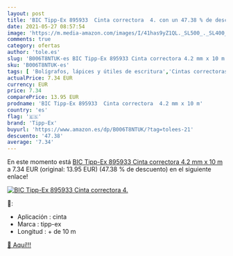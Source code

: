 ```yaml
---
layout: post
title: 'BIC Tipp-Ex 895933  Cinta correctora  4. con un 47.38 % de descuento'
date: 2021-05-27 08:57:54
image: 'https://m.media-amazon.com/images/I/41has9yZ1QL._SL500_._SL400_.jpg'
comments: true
category: ofertas
author: 'tole.es'
slug: 'B006T8NTUK-es BIC Tipp-Ex 895933 Cinta correctora 4.2 mm x 10 m'
sku: 'B006T8NTUK-es'
tags: [ 'Bolígrafos, lápices y útiles de escritura','Cintas correctoras de tinta','Correctores y gomas de borrar','Oficina y papelería','tipp-ex', ]
actualPrice: 7.34 EUR
currency: EUR
price: 7.34
comparePrice: 13.95 EUR
prodname: 'BIC Tipp-Ex 895933  Cinta correctora  4.2 mm x 10 m'
country: 'es'
flag: '🇪🇸'
brand: 'Tipp-Ex'
buyurl: 'https://www.amazon.es/dp/B006T8NTUK/?tag=tolees-21'
descuento: '47.38'
average: '7.34'
---
```


En este momento está [BIC Tipp-Ex 895933  Cinta correctora  4.2 mm x 10 m](https://www.amazon.es/dp/B006T8NTUK/?tag=tolees-21) a 7.34 EUR (original: 13.95 EUR) (47.38 %  de descuento) en el siguiente enlace!

[![BIC Tipp-Ex 895933  Cinta correctora  4.](https://m.media-amazon.com/images/I/41has9yZ1QL._SL500_._SL400_.jpg)](https://www.amazon.es/dp/B006T8NTUK/?tag=tolees-21)

🔎:

- Aplicación : cinta
- Marca : tipp-ex
- Longitud : + de 10 m

[🛒 Aquí!!!](https://www.amazon.es/dp/B006T8NTUK/?tag=tolees-21)

